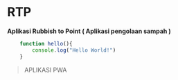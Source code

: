 # RTP
**Aplikasi Rubbish to Point ( Aplikasi pengolaan sampah )**

```javascript
    function hello(){
        console.log("Hello World!")
    }
```
>APLIKASI PWA